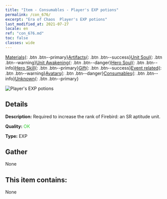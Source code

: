 ```yaml
---
title: "Item - Consumables - Player's EXP potions"
permalink: /con_676/
excerpt: "Era of Chaos  Player's EXP potions"
last_modified_at: 2021-07-27
locale: en
ref: "con_676.md"
toc: false
classes: wide
---
```

 [Materials](/Items/){: .btn .btn--primary}[Artifacts](/Items/Artifacts/){: .btn .btn--success}[Unit Soul](/Items/UnitSoul/){: .btn .btn--warning}[Unit Awakening](/Items/UnitAwakening/){: .btn .btn--danger}[Hero Soul](/Items/HeroSoul/){: .btn .btn--info}[Hero Skill](/Items/HeroSkill/){: .btn .btn--primary}[Gift](/Items/Gift/){: .btn .btn--success}[Event related](/Items/Events/){: .btn .btn--warning}[Avatars](/Items/Avatars/){: .btn .btn--danger}[Consumables](/Items/Consumables/){: .btn .btn--info}[Unknown](/Items/Unknown/){: .btn .btn--primary}

 ![Player's EXP potions](/images/t/i_501.png)

## Details
 **Description:** Required to increase the rank of Firebird: an SR aptitude unit.

 **Quality:** <span style="color: #32CD32">OK</span>

 **Type:** EXP

## Gather

  None

## This item contains:

  None

